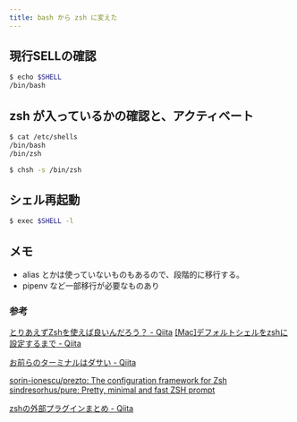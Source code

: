 ```yaml
---
title: bash から zsh に変えた
---
```


## 現行SELLの確認

```bash
$ echo $SHELL
/bin/bash
```

## zsh が入っているかの確認と、アクティベート

```bash
$ cat /etc/shells
/bin/bash
/bin/zsh

$ chsh -s /bin/zsh
```

## シェル再起動

```bash
$ exec $SHELL -l
```

## メモ

- alias とかは使っていないものもあるので、段階的に移行する。
- pipenv など一部移行が必要なものあり

### 参考

[とりあえずZshを使えば良いんだろう？ - Qiita](https://qiita.com/ktr_type23/items/3eb782f98c7a5f4c60b0)
[[Mac]デフォルトシェルをzshに設定するまで - Qiita](https://qiita.com/10mi8o/items/7ecc7e14448fbe2cff07)


[お前らのターミナルはダサい - Qiita](https://qiita.com/kinchiki/items/57e9391128d07819c321#%E3%82%B7%E3%82%A7%E3%83%AB%E3%82%82%E5%A4%89%E3%81%88%E3%82%88%E3%81%86)

[sorin-ionescu/prezto: The configuration framework for Zsh](https://github.com/sorin-ionescu/prezto)
[sindresorhus/pure: Pretty, minimal and fast ZSH prompt](https://github.com/sindresorhus/pure)

[zshの外部プラグインまとめ - Qiita](https://qiita.com/mollifier/items/1220c0eeaa93e82f8afc)